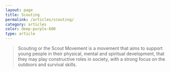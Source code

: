 ```yaml
---
layout: page
title: Scouting
permalink: /articles/scouting/
category: articles
color: deep-purple-600
type: article
---
```


> Scouting or the Scout Movement is a movement that aims to support young people in their physical, mental and spiritual development, that they may play constructive roles in society, with a strong focus on the outdoors and survival skills.